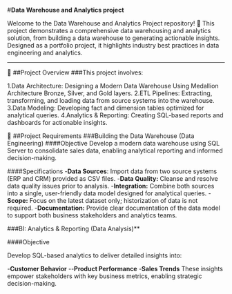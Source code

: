 #**Data Warehouse and Analytics project**


Welcome to the Data Warehouse and Analytics Project repository! 🚀
This project demonstrates a comprehensive data warehousing and analytics solution, from building a data warehouse to generating actionable insights. Designed as a portfolio project, it highlights industry best practices in data engineering and analytics.

---

📖 ##Project Overview
###This project involves:

1.Data Architecture: Designing a Modern Data Warehouse Using Medallion Architecture Bronze, Silver, and Gold layers.
2.ETL Pipelines: Extracting, transforming, and loading data from source systems into the warehouse.
3.Data Modeling: Developing fact and dimension tables optimized for analytical queries.
4.Analytics & Reporting: Creating SQL-based reports and dashboards for actionable insights.


🚀 ##Project Requirements
###Building the Data Warehouse (Data Engineering)
####Objective
Develop a modern data warehouse using SQL Server to consolidate sales data, enabling analytical reporting and informed decision-making.

####Specifications
-**Data Sources**: Import data from two source systems (ERP and CRM) provided as CSV files.
-**Data Quality:** Cleanse and resolve data quality issues prior to analysis.
-**Integration:** Combine both sources into a single, user-friendly data model designed for analytical queries.
-**Scope:** Focus on the latest dataset only; historization of data is not required.
-**Documentation:** Provide clear documentation of the data model to support both business stakeholders and analytics teams.


###BI: Analytics & Reporting (Data Analysis)**

####Objective

Develop SQL-based analytics to deliver detailed insights into:

-**Customer Behavior**
--**Product Performance**
-**Sales Trends**
These insights empower stakeholders with key business metrics, enabling strategic decision-making.

